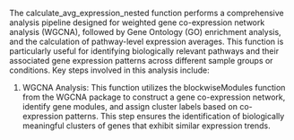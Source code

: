 The calculate_avg_expression_nested function performs a comprehensive analysis pipeline
designed for weighted gene co-expression network analysis (WGCNA), followed by 
Gene Ontology (GO) enrichment analysis, and the calculation of pathway-level expression
averages. This function is particularly useful for identifying biologically relevant pathways
and their associated gene expression patterns across different sample groups or conditions.
Key steps involved in this analysis include:
1. WGCNA Analysis: This function utilizes the blockwiseModules function from the WGCNA package
   to construct a gene co-expression network, identify gene modules, and assign cluster labels
   based on co-expression patterns. This step ensures the identification of biologically
   meaningful clusters of genes that exhibit similar expression trends. 
